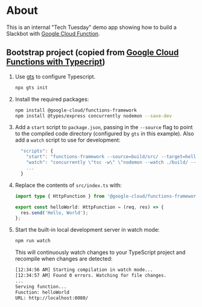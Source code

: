 # About
This is an internal "Tech Tuesday" demo app showing how to build a Slackbot with [Google Cloud Function].

## Bootstrap project (copied from [Google Cloud Functions with Typecript])

1. Use [gts](https://github.com/google/gts) to configure Typescript.

    ```sh
    npx gts init
    ```

2. Install the required packages:

    ```sh
    npm install @google-cloud/functions-framework
    npm install @types/express concurrently nodemon --save-dev
    ```

3. Add a `start` script to `package.json`, passing in the `--source` flag to
   point to the compiled code directory (configured by `gts` in this example).
   Also add a `watch` script to use for development:

    ```js
      "scripts": {
        "start": "functions-framework --source=build/src/ --target=helloWorld",
        "watch": "concurrently \"tsc -w\" \"nodemon --watch ./build/ --exec npm run start\"",
        ...
      }
    ```

4. Replace the contents of `src/index.ts` with:

    ```ts
    import type { HttpFunction } from '@google-cloud/functions-framework/build/src/functions';

    export const helloWorld: HttpFunction = (req, res) => {
      res.send('Hello, World');
    };
    ```

5. Start the built-in local development server in watch mode:

    ```sh
    npm run watch
    ```

   This will continuously watch changes to your TypeScript project and recompile when changes are detected:

    ```sh
    [12:34:56 AM] Starting compilation in watch mode...
    [12:34:57 AM] Found 0 errors. Watching for file changes.
    ...
    Serving function...
    Function: helloWorld
    URL: http://localhost:8080/
    ```



[Google Cloud Functions with Typecript]: (https://github.com/GoogleCloudPlatform/functions-framework-nodejs/blob/master/docs/typescript.md)
[Google Cloud Function]: (https://github.com/GoogleCloudPlatform/functions-framework-nodejs/blob/master/docs/typescript.md)
